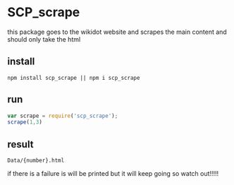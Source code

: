 # SCP_scrape

this package goes to the wikidot website and scrapes the main content and should only take the html

## install
`npm install scp_scrape || npm i scp_scrape`

## run
```js
var scrape = require('scp_scrape');
scrape(1,3)
```

## result 
```
Data/{number}.html
```

if there is a failure is will be printed but it will keep going so watch out!!!!!